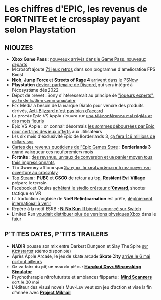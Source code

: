 # Les chiffres d'EPIC, les revenus de FORTNITE et le crossplay payant selon Playstation 

## NIOUZES

- **Xbox Game Pass** : [nouveaux arrivés dans le Game Pass, nouveaux départs](https://news.xbox.com/fr-fr/2021/05/03/prochainement-xbox-game-pass-fifa-21-red-dead-online-autres/)
- Microsoft ajoute [74 jeux rétros](https://www.ign.com/articles/xbox-series-xs-getting-74-more-games-with-fps-boost) dans son programme d'amélioration FPS Boost
- **Nioh**, **Jump Force** et **Streets of Rage 4** [arrivent dans le PSNow](https://www.youtube.com/watch?v=dRVJyx4aTsw)
- **Playstation** [devient partenaire de Discord](https://www.gematsu.com/2021/05/sony-interactive-entertainment-announces-partnership-with-discord), qui sera intégré à l'écosystème dès 2022
- Dépot de brevet : Sony s'intéresserait au principe de ["joueurs experts", sorte de hotline communautaire](https://www.thegamer.com/sony-patent-experts-help/)
- Fox Media a besoin de la marque Diablo pour vendre des produits dérivés, [Acti-Blizzard n'est pas bien d'accord](https://www.pcgamesn.com/diablo-4/diablo-trademark-blizzard-fox)
- Le procès Epic VS Apple s'ouvre sur [une téléconférence mal réglée et des mots fleuris](https://twitter.com/NicolasFuRivero/status/1389246316019060743)
- Epic VS Apple : on connait désormais [les sommes déboursées par Epic pour certains des jeux offerts](https://twitter.com/simoncarless/status/1389297530341519362) aux utilisateurs
- Les six mois d'exclusivité Epic de Borderlands 3, [ça fera 146 millions de dollars svp](https://www.polygon.com/22419102/epic-games-vs-apple-lawsuit-documents-exclusive-borderlands-3-egs-146-million)
- [Cartes des revenus quotidiens de l'Epic Games Store](https://twitter.com/simoncarless/status/1389373325709701124) : **Borderlands 3** grand vainqueur des neuf premiers mois
- **Fortnite** : [des revenus, un taux de conversion et un panier moyen tous trois impressionnants](https://www.theverge.com/2021/5/3/22417447/fortnite-revenue-9-billion-epic-games-apple-antitrust-case)
- Tim Sweeney affirme que [Sony est le seul partenaire à monnayer son ouverture au crossplay](https://www.theverge.com/2021/5/3/22417560/sony-ps4-cross-play-confidential-documents-epic-games-agreements)
- [Top Steam](https://steamdb.info/topsellers/) : **PUBG** et **CSGO** de retour au top, **Resident Evil Village** prépare le terrain
- Facebook et Oculus [achètent le studio créateur d'**Onward**](https://www.gamekult.com/actualite/facebook-et-oculus-font-l-acquisition-de-downpour-interactive-onward-3050838591.html), shooter tactique en VR
- La traduction anglaise de **NieR Re(in)carnation** est prête, [déploiement international à venir](https://www.gamekult.com/actualite/nier-re-in-carnation-retrouve-l-heroine-de-drakengard-3-3050838583.html)
- Repéré à la notif ESRB : [**Ni No Kuni II** bientôt annoncé sur Switch](https://www.gematsu.com/2021/04/esrb-rates-ni-no-kuni-ii-revenant-kingdom-princes-edition-for-switch)
- Limited Run [voudrait distribuer plus de versions physiques Xbox](https://gamingbolt.com/limited-run-games-is-now-officially-partnering-with-xbox) dans le futur


## P'TITES DATES, P'TITS TRAILERS

- **NADIR** pousse son mix entre Darkest Dungeon et Slay The Spire [sur Kickstarter](https://www.kickstarter.com/projects/167825245/nadir-an-infernal-roguelike-jrpg) (démo disponible)
- Après Apple Arcade, le jeu de skate arcade **Skate City** [arrive le 6 mai partout ailleurs](https://www.youtube.com/watch?v=Cx8mp7NeDzo)
- On va faire du pif, un max de pif sur [**Hundred Days Winemaking Simulator**](https://www.youtube.com/watch?v=ooyUpe6W354)
- Psychothérapie rétrofuturiste et ambiances flippante : [**Mind Scanners** sort le 20 mai](https://www.youtube.com/watch?v=Rq2i-U7URXU)
- L'éditeur des visual novels Muv-Luv veut son jeu d'action et vise la fin d'année avec [**Project Mikhail**](https://www.gamekult.com/actualite/project-mikhail-le-jeu-d-action-muv-luv-montre-du-gameplay-3050838595.html)
